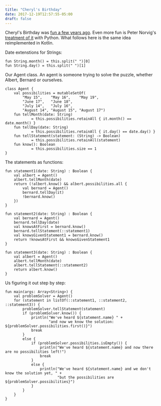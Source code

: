 ```yaml
---
title: "Cheryl's Birthday"
date: 2017-12-19T12:57:55-05:00
draft: false
---
```


Cheryl's Birthday was [fun a few years ago](https://www.theguardian.com/science/alexs-adventures-in-numberland/2015/apr/13/can-you-solve-the-singapore-primary-maths-question-that-went-viral).  Even more fun is Peter Norvig's [treatment of it](https://github.com/norvig/pytudes/blob/master/ipynb/Cheryl.ipynb) with Python.  What follows here is the same idea reimplemented in Kotlin.

Date extenstions for Strings:

    fun String.month() = this.split(" ")[0]
    fun String.day() = this.split(" ")[1]
    
Our Agent class.  An agent is someone trying to solve the puzzle, whether Albert, Bernard or ourselves.    
    
    class Agent {
        val possibilities = mutableSetOf(
            "May 15",    "May 16",    "May 19",
            "June 17",   "June 18",
            "July 14",   "July 16",
            "August 14", "August 15", "August 17")
        fun tellMonth(date: String)
                = this.possibilities.retainAll { it.month() == date.month() }
        fun tellDay(date: String)
                = this.possibilities.retainAll { it.day() == date.day() }
        fun tellStatement(statement: (String) -> Boolean)
                = this.possibilities.retainAll(statement)
        fun know(): Boolean
                = this.possibilities.size == 1
    }
    
The statements as functions:    
    
    fun statement1(date: String) : Boolean {
        val albert = Agent()
        albert.tellMonth(date)
        return (!albert.know() && albert.possibilities.all {
            val bernard = Agent()
            bernard.tellDay(it)
            !bernard.know()
        })
    }
    
    fun statement2(date: String) : Boolean {
        val bernard = Agent()
        bernard.tellDay(date)
        val knowsAtFirst = bernard.know()
        bernard.tellStatement(::statement1)
        val knowsGivenStatement1 = bernard.know()
        return !knowsAtFirst && knowsGivenStatement1
    }
    
    fun statement3(date: String) : Boolean {
        val albert = Agent()
        albert.tellMonth(date)
        albert.tellStatement(::statement2)
        return albert.know()
    }
    
Us figuring it out step by step:    
    
    fun main(args: Array<String>) {
        val problemSolver = Agent()
        for (statement in listOf(::statement1, ::statement2, ::statement3)) {
            problemSolver.tellStatement(statement)
            if (problemSolver.know()) {
                println("We've heard ${statement.name} " +
                        "and now we know the solution: ${problemSolver.possibilities.first()}")
                break
            }
            else {
                if (problemSolver.possibilities.isEmpty()) {
                    println("We've heard ${statement.name} and now there are no possibilities left!")
                    break
                }
                else {
                    println("We've heard ${statement.name} and we don't know the solution yet, " +
                            "but the possibilities are ${problemSolver.possibilities}")
                }
            }
        }
    }